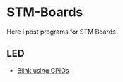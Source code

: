 # STM-Boards
Here i post programs for STM Boards
## LED
- [Blink using GPIOs](https://github.com/balaji303/STM-Boards/blob/master/Nucleo/STM32/STM23F446RE/ledBlick.c)
